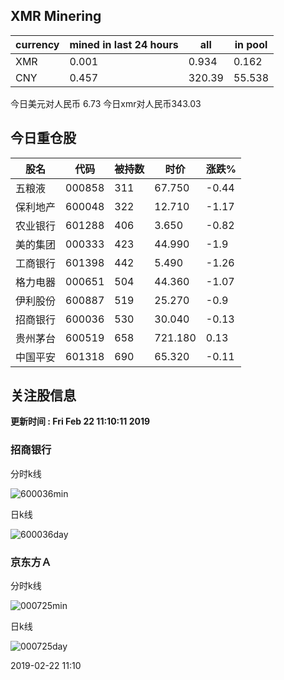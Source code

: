 ## XMR Minering

|currency|mined in last 24 hours|all|in pool|
|---|---|---|---|
|XMR|0.001|0.934|0.162|
|CNY|0.457|320.39|55.538|

今日美元对人民币 6.73	今日xmr对人民币343.03


## 今日重仓股 

|股名|代码|被持数|时价|涨跌%|
|---|---|---|---|---|
|五粮液|000858|311|67.750|-0.44|
|保利地产|600048|322|12.710|-1.17|
|农业银行|601288|406|3.650|-0.82|
|美的集团|000333|423|44.990|-1.9|
|工商银行|601398|442|5.490|-1.26|
|格力电器|000651|504|44.360|-1.07|
|伊利股份|600887|519|25.270|-0.9|
|招商银行|600036|530|30.040|-0.13|
|贵州茅台|600519|658|721.180|0.13|
|中国平安|601318|690|65.320|-0.11|

## 关注股信息
**更新时间 : Fri Feb 22 11:10:11 2019**
### 招商银行 
分时k线

![600036min](http://image.sinajs.cn/newchart/min/n/sh600036.gif)

日k线

![600036day](http://image.sinajs.cn/newchart/daily/n/sh600036.gif)

### 京东方Ａ 
分时k线

![000725min](http://image.sinajs.cn/newchart/min/n/sz000725.gif)

日k线

![000725day](http://image.sinajs.cn/newchart/daily/n/sz000725.gif)

2019-02-22 11:10